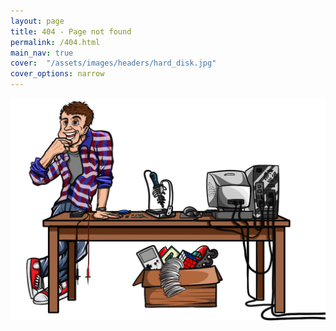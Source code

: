 ```yaml
---
layout: page
title: 404 - Page not found
permalink: /404.html
main_nav: true
cover:  "/assets/images/headers/hard_disk.jpg"
cover_options: narrow
---
```


![Box with things](/assets/mascot.no_shadow.png)


